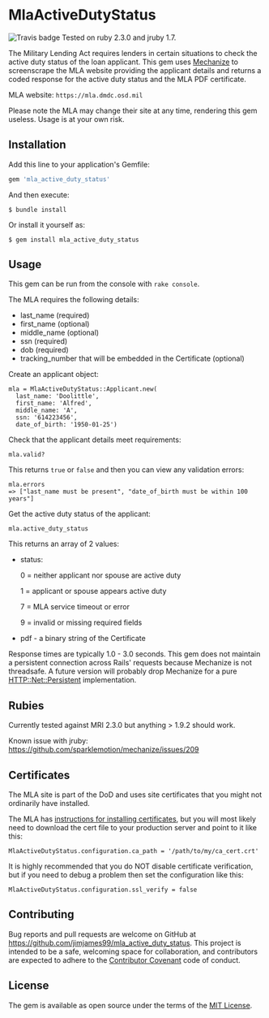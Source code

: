 # MlaActiveDutyStatus

![Travis badge](https://travis-ci.org/jimjames99/mla_active_duty_status.svg?branch=master) Tested on ruby 2.3.0 and jruby 1.7.

The Military Lending Act requires lenders in certain situations to check the active duty status of the loan applicant. 
This gem uses [Mechanize](https://github.com/sparklemotion/mechanize) to screenscrape the MLA website providing the applicant details and returns a coded response for the active duty status
and the MLA PDF certificate.

MLA website:  `https://mla.dmdc.osd.mil`

Please note the MLA may change their site at any time, rendering this gem useless. 
Usage is at your own risk.

## Installation

Add this line to your application's Gemfile:

```ruby
gem 'mla_active_duty_status'
```

And then execute:

    $ bundle install

Or install it yourself as:

    $ gem install mla_active_duty_status

## Usage

This gem can be run from the console with `rake console`.

The MLA requires the following details:
* last_name (required)
* first_name (optional)
* middle_name (optional)
* ssn (required)
* dob (required)
* tracking_number that will be embedded in the Certificate (optional)

Create an applicant object:

````
mla = MlaActiveDutyStatus::Applicant.new(
  last_name: 'Doolittle', 
  first_name: 'Alfred', 
  middle_name: 'A', 
  ssn: '614223456', 
  date_of_birth: '1950-01-25')
````

Check that the applicant details meet requirements:

````
mla.valid?
````
This returns `true` or `false` and then you can view any validation errors:

````
mla.errors
=> ["last_name must be present", "date_of_birth must be within 100 years"]
````

Get the active duty status of the applicant:

````
mla.active_duty_status
````

This returns an array of 2 values:
* status:

    0 = neither applicant nor spouse are active duty
    
    1 = applicant or spouse appears active duty
    
    7 = MLA service timeout or error
    
    9 = invalid or missing required fields

* pdf - a binary string of the Certificate


Response times are typically 1.0 - 3.0 seconds. This gem does not maintain a persistent connection across Rails' 
requests because Mechanize is not threadsafe. A future version will probably drop Mechanize for a 
pure [HTTP::Net::Persistent](http://docs.seattlerb.org/net-http-persistent/) implementation.

## Rubies

Currently tested against MRI 2.3.0 but anything > 1.9.2 should work.

Known issue with jruby: https://github.com/sparklemotion/mechanize/issues/209

## Certificates

The MLA site is part of the DoD and uses site certificates that you might not ordinarily have installed.

The MLA has [instructions for installing certificates](https://mla.dmdc.osd.mil/faq.xhtml#Q1), 
but you will most likely need to download the cert file to your production server and point to it like this:

````
MlaActiveDutyStatus.configuration.ca_path = '/path/to/my/ca_cert.crt'
````

It is highly recommended that you do NOT disable certificate verification, but if you need to debug a problem 
then set the configuration like this:

````
MlaActiveDutyStatus.configuration.ssl_verify = false
````

## Contributing

Bug reports and pull requests are welcome on GitHub at https://github.com/jimjames99/mla_active_duty_status. 
This project is intended to be a safe, welcoming space for collaboration, and contributors are expected to adhere to 
the [Contributor Covenant](http://contributor-covenant.org) code of conduct.


## License

The gem is available as open source under the terms of the [MIT License](http://opensource.org/licenses/MIT).

